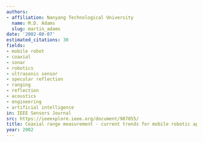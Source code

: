 ```yaml
---
authors:
- affiliation: Nanyang Technological University
  name: M.D. Adams
  slug: martin_adams
date: '2002-08-07'
estimated_citations: 30
fields:
- mobile robot
- coaxial
- sonar
- robotics
- ultrasonic sensor
- specular reflection
- ranging
- reflection
- acoustics
- engineering
- artificial intelligence
in: IEEE Sensors Journal
src: https://ieeexplore.ieee.org/document/987055/
title: Coaxial range measurement - current trends for mobile robotic applications
year: 2002
---
```

